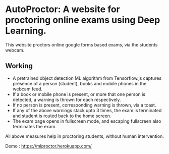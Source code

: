 # AutoProctor: A website for proctoring online exams using Deep Learning.
This website proctors online google forms based exams, via the students webcam.
## Working
<ul>
  <li> A pretrained object detection ML algorithm from Tensorflow.js captures presence of a person (student), books and mobile phones in the webcam feed.
  <li> If a book or mobile phone is present, or more that one person is detected, a warning is thrown for each respectively.
  <li> If no person is present, corresponding warning is thrown, via a toast.
  <li> If any of the above warnings stack upto 3 times, the exam is terminated and student is routed back to the home screen.
  <li> The exam page opens in fullscreen mode, and escaping fullscreen also terminates the exam.
</ul>

All above measures help in proctoring students, without human intervention.

Demo : https://mlproctor.herokuapp.com/
